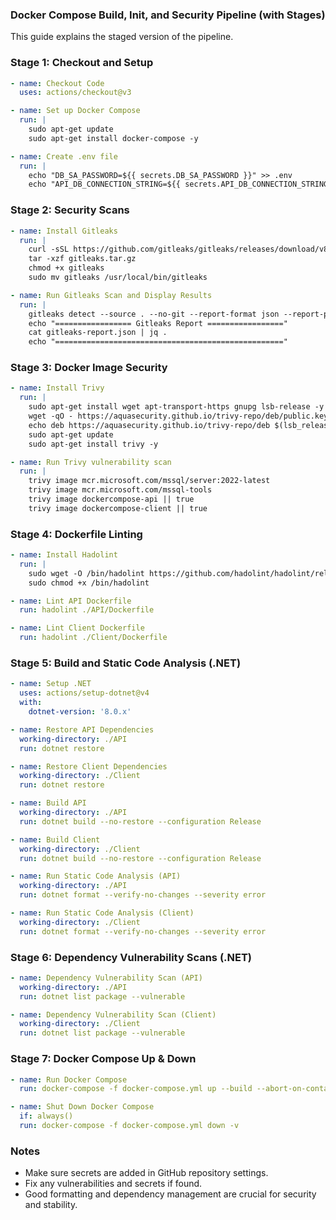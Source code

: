 
### Docker Compose Build, Init, and Security Pipeline (with Stages)

This guide explains the staged version of the pipeline.

### Stage 1: Checkout and Setup

```yaml
- name: Checkout Code
  uses: actions/checkout@v3

- name: Set up Docker Compose
  run: |
    sudo apt-get update
    sudo apt-get install docker-compose -y

- name: Create .env file
  run: |
    echo "DB_SA_PASSWORD=${{ secrets.DB_SA_PASSWORD }}" >> .env
    echo "API_DB_CONNECTION_STRING=${{ secrets.API_DB_CONNECTION_STRING }}" >> .env
```

### Stage 2: Security Scans

```yaml
- name: Install Gitleaks
  run: |
    curl -sSL https://github.com/gitleaks/gitleaks/releases/download/v8.24.3/gitleaks_8.24.3_linux_x64.tar.gz -o gitleaks.tar.gz
    tar -xzf gitleaks.tar.gz
    chmod +x gitleaks
    sudo mv gitleaks /usr/local/bin/gitleaks

- name: Run Gitleaks Scan and Display Results
  run: |
    gitleaks detect --source . --no-git --report-format json --report-path gitleaks-report.json || true
    echo "================= Gitleaks Report ================="
    cat gitleaks-report.json | jq .
    echo "==================================================="
```

### Stage 3: Docker Image Security

```yaml
- name: Install Trivy
  run: |
    sudo apt-get install wget apt-transport-https gnupg lsb-release -y
    wget -qO - https://aquasecurity.github.io/trivy-repo/deb/public.key | sudo apt-key add -
    echo deb https://aquasecurity.github.io/trivy-repo/deb $(lsb_release -sc) main | sudo tee -a /etc/apt/sources.list.d/trivy.list
    sudo apt-get update
    sudo apt-get install trivy -y

- name: Run Trivy vulnerability scan
  run: |
    trivy image mcr.microsoft.com/mssql/server:2022-latest
    trivy image mcr.microsoft.com/mssql-tools
    trivy image dockercompose-api || true
    trivy image dockercompose-client || true
```

### Stage 4: Dockerfile Linting

```yaml
- name: Install Hadolint
  run: |
    sudo wget -O /bin/hadolint https://github.com/hadolint/hadolint/releases/latest/download/hadolint-Linux-x86_64
    sudo chmod +x /bin/hadolint

- name: Lint API Dockerfile
  run: hadolint ./API/Dockerfile

- name: Lint Client Dockerfile
  run: hadolint ./Client/Dockerfile
```

### Stage 5: Build and Static Code Analysis (.NET)

```yaml
- name: Setup .NET
  uses: actions/setup-dotnet@v4
  with:
    dotnet-version: '8.0.x'

- name: Restore API Dependencies
  working-directory: ./API
  run: dotnet restore

- name: Restore Client Dependencies
  working-directory: ./Client
  run: dotnet restore

- name: Build API
  working-directory: ./API
  run: dotnet build --no-restore --configuration Release

- name: Build Client
  working-directory: ./Client
  run: dotnet build --no-restore --configuration Release

- name: Run Static Code Analysis (API)
  working-directory: ./API
  run: dotnet format --verify-no-changes --severity error

- name: Run Static Code Analysis (Client)
  working-directory: ./Client
  run: dotnet format --verify-no-changes --severity error
```

### Stage 6: Dependency Vulnerability Scans (.NET)

```yaml
- name: Dependency Vulnerability Scan (API)
  working-directory: ./API
  run: dotnet list package --vulnerable

- name: Dependency Vulnerability Scan (Client)
  working-directory: ./Client
  run: dotnet list package --vulnerable
```

### Stage 7: Docker Compose Up & Down

```yaml
- name: Run Docker Compose
  run: docker-compose -f docker-compose.yml up --build --abort-on-container-exit

- name: Shut Down Docker Compose
  if: always()
  run: docker-compose -f docker-compose.yml down -v
```

### Notes
- Make sure secrets are added in GitHub repository settings.
- Fix any vulnerabilities and secrets if found.
- Good formatting and dependency management are crucial for security and stability.
